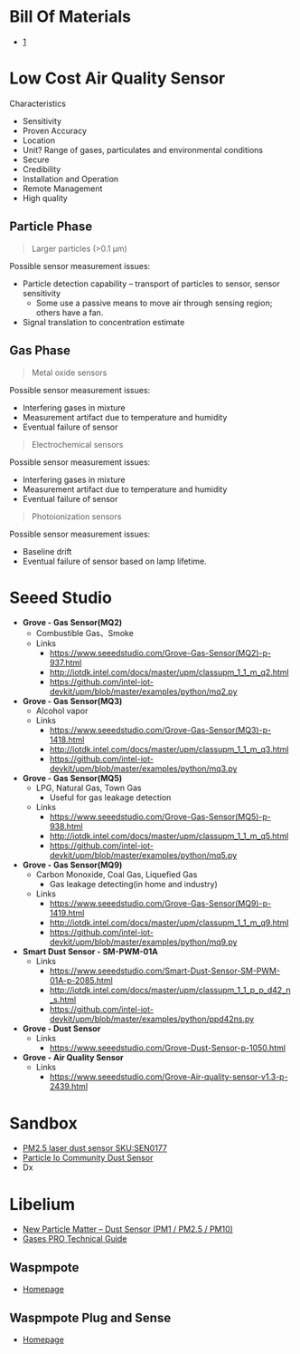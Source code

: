 # Bill Of Materials

- [1](http://www.marama.org/images/stories/documents/16%20-%20Gayle%20Hagler,%20Lower%20Cost%20Air%20Measurement%20Technology.pdf)

# Low Cost Air Quality Sensor

Characteristics

- Sensitivity
- Proven Accuracy
- Location
- Unit? Range of gases, particulates and environmental conditions
- Secure
- Credibility
- Installation and Operation
- Remote Management
- High quality

## Particle Phase

> Larger particles (>0.1 μm)

Possible sensor measurement issues:

- Particle detection capability – transport of particles to sensor, sensor sensitivity
  - Some use a passive means to move air through sensing region; others have a fan.
- Signal translation to concentration estimate

## Gas Phase

> Metal oxide sensors

Possible sensor measurement issues:

- Interfering gases in mixture
- Measurement artifact due to temperature and humidity
- Eventual failure of sensor

> Electrochemical sensors

Possible sensor measurement issues:

- Interfering gases in mixture
- Measurement artifact due to temperature and humidity
- Eventual failure of sensor

> Photoionization sensors

Possible sensor measurement issues:

- Baseline drift
- Eventual failure of sensor based on lamp lifetime.

# Seeed Studio

- __Grove - Gas Sensor(MQ2)__
  - Combustible Gas、Smoke
  - Links
    - https://www.seeedstudio.com/Grove-Gas-Sensor(MQ2)-p-937.html
    - http://iotdk.intel.com/docs/master/upm/classupm_1_1_m_q2.html
    - https://github.com/intel-iot-devkit/upm/blob/master/examples/python/mq2.py
- __Grove - Gas Sensor(MQ3)__
  - Alcohol vapor
  - Links
    - https://www.seeedstudio.com/Grove-Gas-Sensor(MQ3)-p-1418.html
    - http://iotdk.intel.com/docs/master/upm/classupm_1_1_m_q3.html
    - https://github.com/intel-iot-devkit/upm/blob/master/examples/python/mq3.py
- __Grove - Gas Sensor(MQ5)__
  - LPG, Natural Gas, Town Gas
    - Useful for gas leakage detection
  - Links
    - https://www.seeedstudio.com/Grove-Gas-Sensor(MQ5)-p-938.html
    - http://iotdk.intel.com/docs/master/upm/classupm_1_1_m_q5.html
    - https://github.com/intel-iot-devkit/upm/blob/master/examples/python/mq5.py
- __Grove - Gas Sensor(MQ9)__
  - Carbon Monoxide, Coal Gas, Liquefied Gas
    - Gas leakage detecting(in home and industry)
  - Links
    - https://www.seeedstudio.com/Grove-Gas-Sensor(MQ9)-p-1419.html
    - http://iotdk.intel.com/docs/master/upm/classupm_1_1_m_q9.html
    - https://github.com/intel-iot-devkit/upm/blob/master/examples/python/mq9.py
- __Smart Dust Sensor - SM-PWM-01A__
  - Links
    - https://www.seeedstudio.com/Smart-Dust-Sensor-SM-PWM-01A-p-2085.html
    - http://iotdk.intel.com/docs/master/upm/classupm_1_1_p_p_d42_n_s.html
    - https://github.com/intel-iot-devkit/upm/blob/master/examples/python/ppd42ns.py
- __Grove - Dust Sensor__
  - Links
    - https://www.seeedstudio.com/Grove-Dust-Sensor-p-1050.html
- __Grove - Air Quality Sensor__
  - Links
    - https://www.seeedstudio.com/Grove-Air-quality-sensor-v1.3-p-2439.html

# Sandbox

- [PM2.5 laser dust sensor SKU:SEN0177](https://www.dfrobot.com/wiki/index.php/PM2.5_laser_dust_sensor_SKU:SEN0177)
- [Particle Io Community Dust Sensor](https://community.particle.io/t/dust-sensor-pms-5003-6003-7003/24221)
- Dx

# Libelium
- [New Particle Matter – Dust Sensor (PM1 / PM2.5 / PM10)](http://www.libelium.com/particle-matter-dust-sensor-pm1-pm25-pm10-air-quality-smart-cities/)
- [Gases PRO Technical Guide](http://www.libelium.com/downloads/documentation/gases_sensor_board_pro.pdf)

## Waspmpote

- [Homepage](http://www.libelium.com/products/waspmote/)

## Waspmpote Plug and Sense

- [Homepage](http://www.libelium.com/products/plug-sense/)